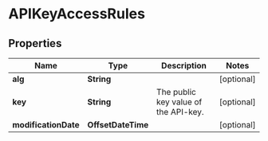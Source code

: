 

# APIKeyAccessRules


## Properties

Name | Type | Description | Notes
------------ | ------------- | ------------- | -------------
**alg** | **String** |  |  [optional]
**key** | **String** | The public key value of the API-key. |  [optional]
**modificationDate** | **OffsetDateTime** |  |  [optional]



